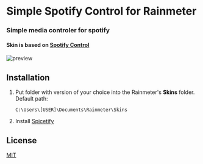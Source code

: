# Simple Spotify Control for Rainmeter

### Simple media controler for spotify

#### Skin is based on [Spotify Control](https://www.deviantart.com/fuckyeahlucas/art/Spotify-Control-WORKING-Rainmeter-Skin-v4-3-594025385)

![preview](https://github.com/MItCHeLPL/Simple-Rainmeter-Spotify-Control/blob/master/preview.png?raw=true)

## Installation

1. Put folder with version of your choice into the Rainmeter's **Skins** folder.  
    Default path:
    ```
    C:\Users\[USER]\Documents\Rainmeter\Skins
    ```
2. Install [Spicetify](https://github.com/khanhas/spicetify-cli)


## License
[MIT](https://choosealicense.com/licenses/mit/)
